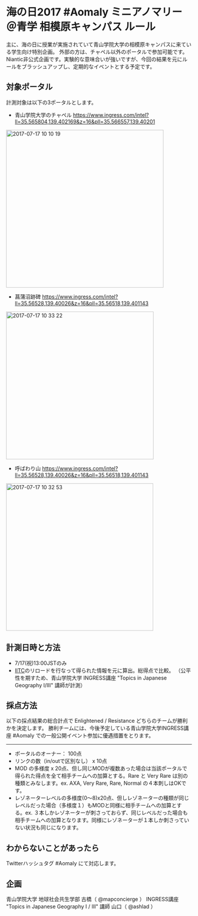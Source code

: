 # 海の日2017 #Aomaly ミニアノマリー＠青学 相模原キャンパス ルール
主に、海の日に授業が実施されていて青山学院大学の相模原キャンパスに来ている学生向け特別企画。
外部の方は、チャペル以外のポータルで参加可能です。 Niantic非公式企画です。実験的な意味合いが強いですが、今回の結果を元にルールをブラッシュアップし、定期的なイベントとする予定です。


## 対象ポータル
計測対象は以下の3ポータルとします。
* 青山学院大学のチャペル
https://www.ingress.com/intel?ll=35.565804,139.402169&z=16&pll=35.566557,139.40201
<img width="427" alt="2017-07-17 10 10 19" src="https://user-images.githubusercontent.com/416977/28253190-9eb7ae3a-6adb-11e7-9189-f7ec6c0fdf34.png">

* 菖蒲沼跡碑
https://www.ingress.com/intel?ll=35.56528,139.40026&z=16&pll=35.56518,139.401143
<img width="400" alt="2017-07-17 10 33 22" src="https://user-images.githubusercontent.com/416977/28253188-97da6fda-6adb-11e7-8a8d-11d73c68e000.png">

* 呼ばわり山
https://www.ingress.com/intel?ll=35.56528,139.40026&z=16&pll=35.56518,139.401143
<img width="399" alt="2017-07-17 10 32 53" src="https://user-images.githubusercontent.com/416977/28253191-a6bee9e0-6adb-11e7-842d-ce1c6f3b8b0c.png">


## 計測日時と方法
* 7/17(祝)13:00JSTのみ
* [IITC](https://iitc.me/)のリロードを行なって得られた情報を元に算出。総得点で比較。
（公平性を期すため、青山学院大学 INGRESS講座 "Topics in Japanese Geography I/III" 講師が計測）


## 採点方法
以下の採点結果の総合計点で Enlightened / Resistance どちらのチームが勝利かを決定します。
勝利チームには、今後予定している青山学院大学INGRESS講座 #Aomaly での一般公開イベント参加に優遇措置をとります。

---
* ポータルのオーナー： 100点
* リンクの数（in/outで区別なし） x 10点
* MOD の多様度 x 20点、但し同じMODが複数あった場合は当該ポータルで得られた得点を全て相手チームへの加算とする。Rare と Very Rare は別の種類とみなします。ex. AXA, Very Rare, Rare, Normal の４本刺しはOKです。
* レゾネーターレベルの多様度(0〜8)x20点、但しレゾネーターの種類が同じレベルだった場合（多様度１）もMODと同様に相手チームへの加算とする。ex. ３本しかレゾネーターが刺さっておらず、同じレベルだった場合も相手チームへの加算となります。同様にレゾネーターが１本しか刺さっていない状況も同じになります。


## わからないことがあったら
Twitterハッシュタグ #Aomaly にて対応します。


## 企画
青山学院大学 地球社会共生学部 古橋（ @mapconcierge ）
INGRESS講座 "Topics in Japanese Geography I / III" 講師 山口（ @ashlad ） 

